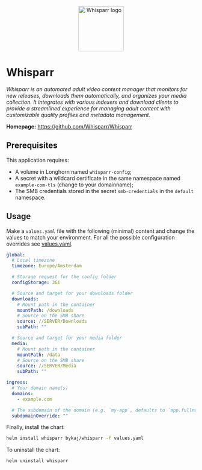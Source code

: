 <p align="center">
    <img src="https://cdn.jsdelivr.net/gh/selfhst/icons/svg/whisparr.svg" height="120" alt="Whisparr logo">
</p>

# Whisparr
*Whisparr is an automated adult video content manager that monitors for new releases, downloads them automatically, and organizes your media collection. It integrates with various indexers and download clients to provide a streamlined experience for managing adult content with customizable quality profiles and metadata management.*

**Homepage:** <https://github.com/Whisparr/Whisparr>

## Prerequisites
This application requires:
- A volume in Longhorn named `whisparr-config`;
- A secret with a wildcard certificate in the same namespace named `example-com-tls` (change to your domainname);
- The SMB credentials stored in the secret `smb-credentials` in the `default` namespace.

## Usage
Make a `values.yaml` file with the following (minimal) content and change the values to match your environment. For all the possible configuration overrides see [values.yaml](https://github.com/ByKaj/helm/blob/main/charts/whisparr/values.yaml).
```yaml
global:
  # Local timezone
  timezone: Europe/Amsterdam

  # Storage request for the config folder
  configStorage: 3Gi

  # Source and target for your downloads folder
  downloads:
    # Mount path in the container
    mountPath: /downloads
    # Source on the SMB share
    source: //SERVER/Downloads
    subPath: ""

  # Source and target for your media folder
  media:
    # Mount path in the container
    mountPath: /data
    # Source on the SMB share
    source: //SERVER/Media
    subPath: ""

ingress:
  # Your domain name(s)
  domains: 
    - example.com

  # The subdomain of the domain (e.g. `my-app`, defaults to `app.fullname`)
  subdomainOverride: ""
```

Finally, install the chart:
```bash
helm install whisparr bykaj/whisparr -f values.yaml
```
To uninstall the chart:
```bash
helm uninstall whisparr
```